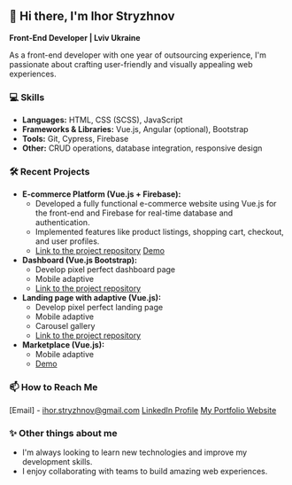 ## 👋 Hi there, I'm Ihor Stryzhnov

**Front-End Developer | Lviv Ukraine**

As a front-end developer with one year of outsourcing experience, I'm passionate about crafting user-friendly and visually appealing web experiences.

### 💻 Skills
* **Languages:** HTML, CSS (SCSS), JavaScript
* **Frameworks & Libraries:** Vue.js, Angular (optional), Bootstrap
* **Tools:** Git, Cypress, Firebase 
* **Other:**  CRUD operations, database integration, responsive design

### 🛠️ Recent Projects

* **E-commerce Platform (Vue.js + Firebase):**
   - Developed a fully functional e-commerce website using Vue.js for the front-end and Firebase for real-time database and authentication.
   - Implemented features like product listings, shopping cart, checkout, and user profiles.
   - [Link to the project repository](https://github.com/Totemy/drop-bag-app) [Demo](https://krossu-kedu.netlify.app)
* **Dashboard (Vue.js Bootstrap):**
    - Develop pixel perfect dashboard page
    - Mobile adaptive
    - [Link to the project repository](https://github.com/Totemy/dashboard-app)
* **Landing page with adaptive (Vue.js):**
    - Develop pixel perfect landing page
    - Mobile adaptive 
    - Carousel gallery
    - [Link to the project repository](https://github.com/Totemy/dinamo-app)  
* **Marketplace (Vue.js):**
    - Mobile adaptive 
    - [Demo](https://twitch-prime-wot.netlify.app)

### 📫 How to Reach Me
[Email] - ihor.stryzhnov@gmail.com
[LinkedIn Profile](https://www.linkedin.com/in/ihor-stryzhnov-2697321ab/)
[My Portfolio Website](https://ihor-stryzhnov-dev.netlify.app/)

### ✨ Other things about me
* I'm always looking to learn new technologies and improve my development skills.
* I enjoy collaborating with teams to build amazing web experiences.
